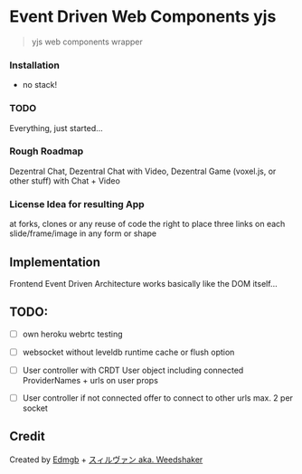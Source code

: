 # Event Driven Web Components yjs

> yjs web components wrapper


### Installation

- no stack!


### TODO

Everything, just started...

### Rough Roadmap

Dezentral Chat, Dezentral Chat with Video, Dezentral Game (voxel.js, or other stuff) with Chat + Video

### License Idea for resulting App

at forks, clones or any reuse of code the right to place three links on each slide/frame/image in any form or shape

## Implementation

Frontend Event Driven Architecture works basically like the DOM itself...

## TODO:
- [ ] own heroku webrtc testing
- [ ] websocket without leveldb runtime cache or flush option
- [ ] User controller with CRDT User object including connected ProviderNames + urls on user props
- [ ] User controller if not connected offer to connect to other urls max. 2 per socket


## Credit

Created by [Edmgb](https://github.com/Edmgb) + [スィルヴァン aka. Weedshaker](https://github.com/Weedshaker)
